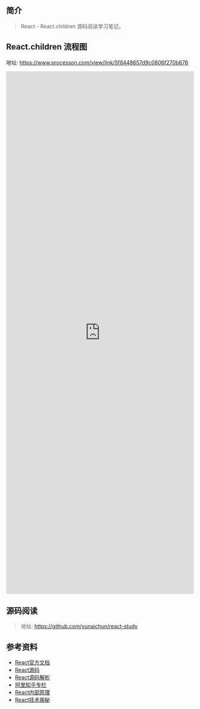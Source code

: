 
 ## 简介

> React - React.children 源码阅读学习笔记。

## React.children 流程图

地址: https://www.processon.com/view/link/5f8448657d9c0806f270b676

 <iframe  
 height=1400
 width=100% 
 src="https://www.processon.com/view/link/5f8448657d9c0806f270b676"  
 frameborder=0  
 allowfullscreen>
 </iframe>

## 源码阅读

> 地址: https://github.com/yunaichun/react-study

## 参考资料

- [React官方文档](https://reactjs.org)
- [React源码](https://github.com/facebook/react/tree/8b2d3783e58d1acea53428a10d2035a8399060fe)
- [React源码解析](https://react.jokcy.me/)
- [阿里知乎专栏](https://zhuanlan.zhihu.com/purerender)
- [React内部原理](http://tcatche.site/2017/07/react-internals-part-one-basic-rendering/)
- [React技术揭秘](https://react.iamkasong.com/)
